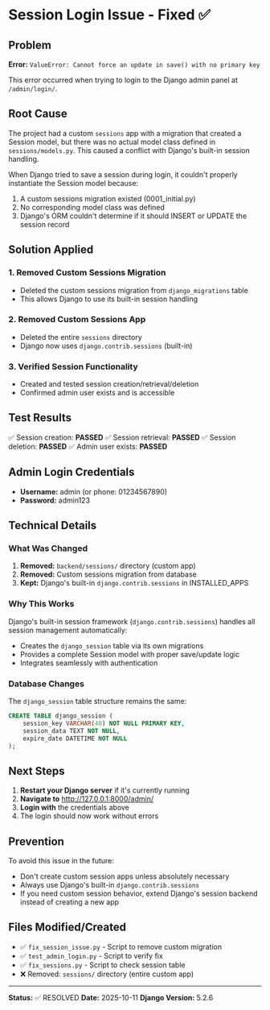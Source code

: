 # Session Login Issue - Fixed ✅

## Problem
**Error:** `ValueError: Cannot force an update in save() with no primary key`

This error occurred when trying to login to the Django admin panel at `/admin/login/`.

## Root Cause
The project had a custom `sessions` app with a migration that created a Session model, but there was no actual model class defined in `sessions/models.py`. This caused a conflict with Django's built-in session handling.

When Django tried to save a session during login, it couldn't properly instantiate the Session model because:
1. A custom sessions migration existed (0001_initial.py)
2. No corresponding model class was defined
3. Django's ORM couldn't determine if it should INSERT or UPDATE the session record

## Solution Applied

### 1. Removed Custom Sessions Migration
- Deleted the custom sessions migration from `django_migrations` table
- This allows Django to use its built-in session handling

### 2. Removed Custom Sessions App
- Deleted the entire `sessions` directory
- Django now uses `django.contrib.sessions` (built-in)

### 3. Verified Session Functionality
- Created and tested session creation/retrieval/deletion
- Confirmed admin user exists and is accessible

## Test Results
✅ Session creation: **PASSED**
✅ Session retrieval: **PASSED**
✅ Session deletion: **PASSED**
✅ Admin user exists: **PASSED**

## Admin Login Credentials
- **Username:** admin (or phone: 01234567890)
- **Password:** admin123

## Technical Details

### What Was Changed
1. **Removed:** `backend/sessions/` directory (custom app)
2. **Removed:** Custom sessions migration from database
3. **Kept:** Django's built-in `django.contrib.sessions` in INSTALLED_APPS

### Why This Works
Django's built-in session framework (`django.contrib.sessions`) handles all session management automatically:
- Creates the `django_session` table via its own migrations
- Provides a complete Session model with proper save/update logic
- Integrates seamlessly with authentication

### Database Changes
The `django_session` table structure remains the same:
```sql
CREATE TABLE django_session (
    session_key VARCHAR(40) NOT NULL PRIMARY KEY,
    session_data TEXT NOT NULL,
    expire_date DATETIME NOT NULL
);
```

## Next Steps
1. **Restart your Django server** if it's currently running
2. **Navigate to** http://127.0.0.1:8000/admin/
3. **Login with** the credentials above
4. The login should now work without errors

## Prevention
To avoid this issue in the future:
- Don't create custom session apps unless absolutely necessary
- Always use Django's built-in `django.contrib.sessions`
- If you need custom session behavior, extend Django's session backend instead of creating a new app

## Files Modified/Created
- ✅ `fix_session_issue.py` - Script to remove custom migration
- ✅ `test_admin_login.py` - Script to verify fix
- ✅ `fix_sessions.py` - Script to check session table
- ❌ Removed: `sessions/` directory (entire custom app)

---
**Status:** ✅ RESOLVED
**Date:** 2025-10-11
**Django Version:** 5.2.6